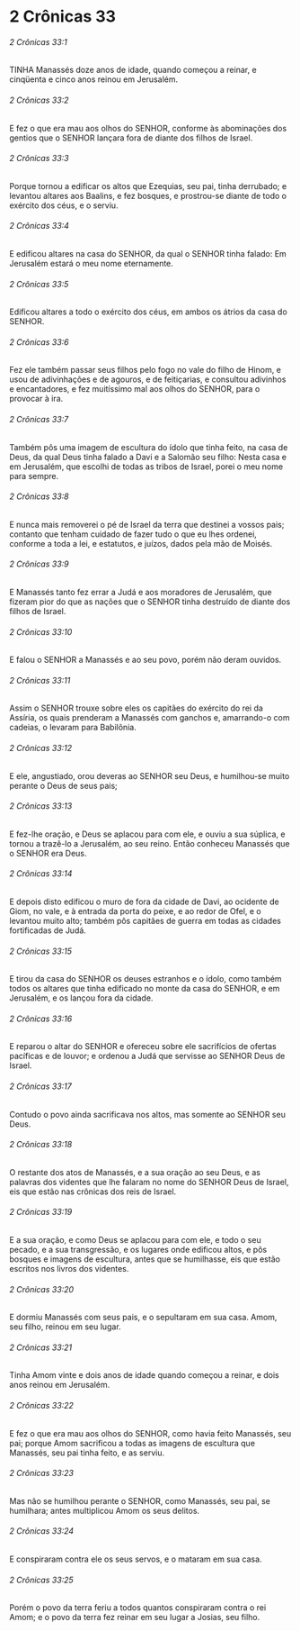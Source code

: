 # 2 Crônicas 33

###### 2 Crônicas 33:1

TINHA Manassés doze anos de idade, quando começou a reinar, e cinqüenta e cinco anos reinou em Jerusalém.

###### 2 Crônicas 33:2

E fez o que era mau aos olhos do SENHOR, conforme às abominações dos gentios que o SENHOR lançara fora de diante dos filhos de Israel.

###### 2 Crônicas 33:3

Porque tornou a edificar os altos que Ezequias, seu pai, tinha derrubado; e levantou altares aos Baalins, e fez bosques, e prostrou-se diante de todo o exército dos céus, e o serviu.

###### 2 Crônicas 33:4

E edificou altares na casa do SENHOR, da qual o SENHOR tinha falado: Em Jerusalém estará o meu nome eternamente.

###### 2 Crônicas 33:5

Edificou altares a todo o exército dos céus, em ambos os átrios da casa do SENHOR.

###### 2 Crônicas 33:6

Fez ele também passar seus filhos pelo fogo no vale do filho de Hinom, e usou de adivinhações e de agouros, e de feitiçarias, e consultou adivinhos e encantadores, e fez muitíssimo mal aos olhos do SENHOR, para o provocar à ira.

###### 2 Crônicas 33:7

Também pôs uma imagem de escultura do ídolo que tinha feito, na casa de Deus, da qual Deus tinha falado a Davi e a Salomão seu filho: Nesta casa e em Jerusalém, que escolhi de todas as tribos de Israel, porei o meu nome para sempre.

###### 2 Crônicas 33:8

E nunca mais removerei o pé de Israel da terra que destinei a vossos pais; contanto que tenham cuidado de fazer tudo o que eu lhes ordenei, conforme a toda a lei, e estatutos, e juízos, dados pela mão de Moisés.

###### 2 Crônicas 33:9

E Manassés tanto fez errar a Judá e aos moradores de Jerusalém, que fizeram pior do que as nações que o SENHOR tinha destruído de diante dos filhos de Israel.

###### 2 Crônicas 33:10

E falou o SENHOR a Manassés e ao seu povo, porém não deram ouvidos.

###### 2 Crônicas 33:11

Assim o SENHOR trouxe sobre eles os capitães do exército do rei da Assíria, os quais prenderam a Manassés com ganchos e, amarrando-o com cadeias, o levaram para Babilônia.

###### 2 Crônicas 33:12

E ele, angustiado, orou deveras ao SENHOR seu Deus, e humilhou-se muito perante o Deus de seus pais;

###### 2 Crônicas 33:13

E fez-lhe oração, e Deus se aplacou para com ele, e ouviu a sua súplica, e tornou a trazê-lo a Jerusalém, ao seu reino. Então conheceu Manassés que o SENHOR era Deus.

###### 2 Crônicas 33:14

E depois disto edificou o muro de fora da cidade de Davi, ao ocidente de Giom, no vale, e à entrada da porta do peixe, e ao redor de Ofel, e o levantou muito alto; também pôs capitães de guerra em todas as cidades fortificadas de Judá.

###### 2 Crônicas 33:15

E tirou da casa do SENHOR os deuses estranhos e o ídolo, como também todos os altares que tinha edificado no monte da casa do SENHOR, e em Jerusalém, e os lançou fora da cidade.

###### 2 Crônicas 33:16

E reparou o altar do SENHOR e ofereceu sobre ele sacrifícios de ofertas pacíficas e de louvor; e ordenou a Judá que servisse ao SENHOR Deus de Israel.

###### 2 Crônicas 33:17

Contudo o povo ainda sacrificava nos altos, mas somente ao SENHOR seu Deus.

###### 2 Crônicas 33:18

O restante dos atos de Manassés, e a sua oração ao seu Deus, e as palavras dos videntes que lhe falaram no nome do SENHOR Deus de Israel, eis que estão nas crônicas dos reis de Israel.

###### 2 Crônicas 33:19

E a sua oração, e como Deus se aplacou para com ele, e todo o seu pecado, e a sua transgressão, e os lugares onde edificou altos, e pôs bosques e imagens de escultura, antes que se humilhasse, eis que estão escritos nos livros dos videntes.

###### 2 Crônicas 33:20

E dormiu Manassés com seus pais, e o sepultaram em sua casa. Amom, seu filho, reinou em seu lugar.

###### 2 Crônicas 33:21

Tinha Amom vinte e dois anos de idade quando começou a reinar, e dois anos reinou em Jerusalém.

###### 2 Crônicas 33:22

E fez o que era mau aos olhos do SENHOR, como havia feito Manassés, seu pai; porque Amom sacrificou a todas as imagens de escultura que Manassés, seu pai tinha feito, e as serviu.

###### 2 Crônicas 33:23

Mas não se humilhou perante o SENHOR, como Manassés, seu pai, se humilhara; antes multiplicou Amom os seus delitos.

###### 2 Crônicas 33:24

E conspiraram contra ele os seus servos, e o mataram em sua casa.

###### 2 Crônicas 33:25

Porém o povo da terra feriu a todos quantos conspiraram contra o rei Amom; e o povo da terra fez reinar em seu lugar a Josias, seu filho.

